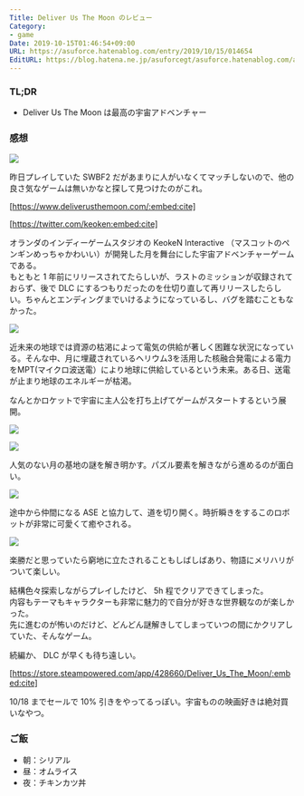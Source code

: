 ```yaml
---
Title: Deliver Us The Moon のレビュー
Category:
- game
Date: 2019-10-15T01:46:54+09:00
URL: https://asuforce.hatenablog.com/entry/2019/10/15/014654
EditURL: https://blog.hatena.ne.jp/asuforcegt/asuforce.hatenablog.com/atom/entry/26006613449597525
---
```


### TL;DR

- Deliver Us The Moon は最高の宇宙アドベンチャー

###  感想

<span itemtype="http://schema.org/Photograph" itemscope="itemscope"><img class="magnifiable" src="https://cdn-ak.f.st-hatena.com/images/fotolife/a/asuforcegt/20200807/20200807134451.jpg" itemprop="image"></span>

昨日プレイしていた SWBF2  だがあまりに人がいなくてマッチしないので、他の良さ気なゲームは無いかなと探して見つけたのがこれ。

[https://www.deliverusthemoon.com/:embed:cite]

[https://twitter.com/keoken:embed:cite]

オランダのインディーゲームスタジオの KeokeN Interactive （マスコットのペンギンめっちゃかわいい）が開発した月を舞台にした宇宙アドベンチャーゲームである。  
もともと 1 年前にリリースされてたらしいが、ラストのミッションが収録されておらず、後で DLC にするつもりだったのを仕切り直して再リリースしたらしい。ちゃんとエンディングまでいけるようになっているし、バグを踏むこともなかった。

<span itemtype="http://schema.org/Photograph" itemscope="itemscope"><img class="magnifiable" src="https://cdn-ak.f.st-hatena.com/images/fotolife/a/asuforcegt/20200807/20200807134522.jpg" itemprop="image"></span>

近未来の地球では資源の枯渇によって電気の供給が著しく困難な状況になっている。そんな中、月に埋蔵されているヘリウム3を活用した核融合発電による電力をMPT(マイクロ波送電）により地球に供給しているという未来。ある日、送電が止まり地球のエネルギーが枯渇。

なんとかロケットで宇宙に主人公を打ち上げてゲームがスタートするという展開。

<span itemtype="http://schema.org/Photograph" itemscope="itemscope"><img class="magnifiable" src="https://cdn-ak.f.st-hatena.com/images/fotolife/a/asuforcegt/20200807/20200807134457.jpg" itemprop="image"></span>

<span itemtype="http://schema.org/Photograph" itemscope="itemscope"><img class="magnifiable" src="https://cdn-ak.f.st-hatena.com/images/fotolife/a/asuforcegt/20200807/20200807134510.jpg" itemprop="image"></span>

人気のない月の基地の謎を解き明かす。パズル要素を解きながら進めるのが面白い。

<span itemtype="http://schema.org/Photograph" itemscope="itemscope"><img class="magnifiable" src="https://cdn-ak.f.st-hatena.com/images/fotolife/a/asuforcegt/20200807/20200807134503.jpg" itemprop="image"></span>

途中から仲間になる ASE と協力して、道を切り開く。時折瞬きをするこのロボットが非常に可愛くて癒やされる。

<span itemtype="http://schema.org/Photograph" itemscope="itemscope"><img class="magnifiable" src="https://cdn-ak.f.st-hatena.com/images/fotolife/a/asuforcegt/20200807/20200807134516.jpg" itemprop="image"></span>

楽勝だと思っていたら窮地に立たされることもしばしばあり、物語にメリハリがついて楽しい。

結構色々探索しながらプレイしたけど、 5h 程でクリアできてしまった。  
内容もテーマもキャラクターも非常に魅力的で自分が好きな世界観なのが楽しかった。  
先に進むのが怖いのだけど、どんどん謎解きしてしまっていつの間にかクリアしていた、そんなゲーム。

続編か、 DLC が早くも待ち遠しい。

[https://store.steampowered.com/app/428660/Deliver_Us_The_Moon/:embed:cite]

10/18 までセールで 10% 引きをやってるっぽい。宇宙ものの映画好きは絶対買いなやつ。

### ご飯

- 朝：シリアル
- 昼：オムライス
- 夜：チキンカツ丼
